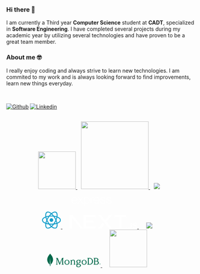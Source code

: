 ### Hi there 👋

I am currently a Third year <strong>Computer Science</strong> student at <strong>CADT</strong>, specialized in <strong>Software Engineering</strong>.
I have completed several projects during my academic year by utilizing several technologies and have proven to be a great team member.

### About me 🤓

I really enjoy coding and always strive to learn new technologies. I am commited to my work and is always looking forward to find improvements, learn new things everyday.

<br>

[![Github](https://img.shields.io/badge/-Github-000?style=flat&logo=Github&logoColor=white)](https://github.com/SovansunchhayKhoun)
[![Linkedin](https://img.shields.io/badge/-LinkedIn-blue?style=flat&logo=Linkedin&logoColor=white)](https://www.linkedin.com/in/SunchhayKhoun/)

<br>

<div align="center">
  <a style="margin-right: 10px" title="Java" href="https://www.java.com/en/">
    <img src="https://dev.java/assets/images/java-logo-vector.png" width="100">
  </a>
  <a style="margin-right: 10px" title="Javascript" href="https://www.javascript.com/">
    <img width="180" src="https://www.javascript.com/etc.clientlibs/pluralsight/clientlibs/clientlib-main/resources/images/js-logo.png">
  </a>
  <a style="margin-right: 10px" title="NodeJs" href="https://nodejs.org/en/">
    <img src="https://nodejs.org/static/images/logo.svg">
  </a>
  <a style="margin-right: 10px" title="ExpressJs" href="https://expressjs.com/">
    <svg fill="#fff" xmlns="http://www.w3.org/2000/svg" width="160" height="40"><path d="M40 41.753V18.708h1.25v3.625a4.74 4.74 0 0 0 .408-.511c1.044-2.166 3.246-3.533 5.65-3.506 2.85-.085 5.166.97 6.527 3.506a11.27 11.27 0 0 1 .272 10.331c-1.268 2.842-4.4 4.255-7.753 3.736a6.27 6.27 0 0 1-5.004-3.302v9.165zm1.25-14.893l.28 2.706c.494 3.08 2.315 4.9 5.174 5.242a5.88 5.88 0 0 0 6.459-3.736c1.112-2.65 1.03-5.65-.22-8.238a5.76 5.76 0 0 0-6.068-3.353 5.61 5.61 0 0 0-5.012 4.144 28.62 28.62 0 0 0-.613 3.234zm39.498 3.132a6.74 6.74 0 0 1-6.587 5.957c-5.242.264-7.702-3.217-8.093-7.234a11.59 11.59 0 0 1 1.021-6.383 7.12 7.12 0 0 1 7.412-3.974 6.81 6.81 0 0 1 6.042 5.183 34.97 34.97 0 0 1 .587 3.83H67.363c-.255 3.642 1.702 6.57 4.476 7.276 3.455.85 6.408-.647 7.48-3.932.238-.843.672-.962 1.438-.723zm-13.395-3.787h12.314c-.077-3.88-2.493-6.7-5.77-6.732-3.7-.06-6.383 2.647-6.544 6.732zm15.94 3.872H84.5a4.84 4.84 0 0 0 2.842 4.17 7.43 7.43 0 0 0 6.451-.17 2.9 2.9 0 0 0 1.702-2.851 2.63 2.63 0 0 0-1.77-2.63c-1.328-.494-2.74-.766-4.093-1.2a30 30 0 0 1-4.119-1.506c-2.18-1.064-2.315-5.208.153-6.52a8.69 8.69 0 0 1 8.306-.128c1.594.88 2.475 2.657 2.213 4.46H95.15c0-.05-.094-.094-.094-.145-.128-3.3-2.902-4.332-5.88-4.042-.9.1-1.753.372-2.553.774a2.55 2.55 0 0 0-1.48 2.553 2.55 2.55 0 0 0 1.702 2.4c1.3.477 2.68.783 4.025 1.157l3.25.85a3.84 3.84 0 0 1 2.638 3.464c.26 1.745-.63 3.46-2.204 4.255-2.842 1.608-7.523 1.183-9.608-.85-1.067-1.073-1.662-2.53-1.65-4.042zm28.78-6.374h-1.132c0-.153-.06-.3-.077-.417a3.7 3.7 0 0 0-3.013-3.557 7.43 7.43 0 0 0-4.774.23 2.9 2.9 0 0 0-2.102 2.766 2.67 2.67 0 0 0 2.042 2.689l5.174 1.328a14.39 14.39 0 0 1 1.65.502c1.65.6 2.77 2.132 2.82 3.883a4.25 4.25 0 0 1-2.6 4.04 9.47 9.47 0 0 1-7.659.077 5.31 5.31 0 0 1-3.2-5.157h1.106c.416 2.005 1.793 3.675 3.682 4.465s4.046.596 5.764-.516a3.04 3.04 0 0 0 1.634-2.842 2.63 2.63 0 0 0-1.796-2.613c-1.328-.494-2.74-.757-4.093-1.2a30.15 30.15 0 0 1-4.144-1.489c-2.128-1.047-2.298-5.157.128-6.468a8.57 8.57 0 0 1 8.442-.094 4.45 4.45 0 0 1 2.136 4.366zm-74.13 11.83a1.95 1.95 0 0 1-2.417-.919l-4.4-6.085-.638-.85-5.106 6.944a1.87 1.87 0 0 1-2.298.902l6.578-8.825-6.12-7.974c.908-.328 1.92.028 2.425.85l4.56 6.16 4.587-6.136a1.83 1.83 0 0 1 2.281-.851L35.02 21.9l-3.217 4.187a.85.85 0 0 0 0 1.268l6.127 8.178zm27.93-16.892v1.2a6.17 6.17 0 0 0-6.57 6.374q0 4.204 0 8.408v.953h-1.217v-16.86h1.2v3.455c1.472-2.52 3.744-3.455 6.595-3.523zM7.333 26.59l.536-2.647c1.472-5.234 7.472-7.412 11.6-4.17 2.417 1.898 3.02 4.587 2.902 7.617H8.754c-.22 5.412 3.685 8.68 8.68 7.012 1.646-.6 2.885-1.968 3.293-3.668.264-.85.7-.996 1.498-.75a6.91 6.91 0 0 1-3.302 5.047 8 8 0 0 1-9.319-1.191c-1.216-1.367-1.95-3.095-2.093-4.92 0-.3-.1-.58-.17-.85q-.01-.757-.01-1.48zm1.438-.366h12.314c-.077-3.923-2.553-6.706-5.855-6.732-3.676-.05-6.306 2.672-6.468 6.715z"/></svg>
  </a>
</div>

<br>

<div align="center">
  <a title="ReactJs" style="margin-right: 20px" href="https://react.dev/">
    <svg width="10%" height="10%" color="#149ECA" viewBox="-10.5 -9.45 21 18.9" fill="none"
      xmlns="http://www.w3.org/2000/svg">
      <circle cx="0" cy="0" r="2" fill="currentColor"></circle>
      <g stroke="currentColor" stroke-width="1" fill="none">
        <ellipse rx="10" ry="4.5"></ellipse>
        <ellipse rx="10" ry="4.5" transform="rotate(60)"></ellipse>
        <ellipse rx="10" ry="4.5" transform="rotate(120)"></ellipse>
      </g>
    </svg>
  </a>
  <a title="NextJs" style="margin-right: 20px" href="https://nextjs.org/">
    <svg fill="#fff" aria-label="Next.js logotype" height="36" role="img" viewBox="0 0 394 79">
      <path d="M261.919 0.0330722H330.547V12.7H303.323V79.339H289.71V12.7H261.919V0.0330722Z"
        fill="var(--geist-foreground)"></path>
      <path
        d="M149.052 0.0330722V12.7H94.0421V33.0772H138.281V45.7441H94.0421V66.6721H149.052V79.339H80.43V12.7H80.4243V0.0330722H149.052Z"
        fill="var(--geist-foreground)"></path>
      <path
        d="M183.32 0.0661486H165.506L229.312 79.3721H247.178L215.271 39.7464L247.127 0.126654L229.312 0.154184L206.352 28.6697L183.32 0.0661486Z"
        fill="var(--geist-foreground)"></path>
      <path d="M201.6 56.7148L192.679 45.6229L165.455 79.4326H183.32L201.6 56.7148Z" fill="var(--geist-foreground)">
      </path>
      <path clip-rule="evenodd" d="M80.907 79.339L17.0151 0H0V79.3059H13.6121V16.9516L63.8067 79.339H80.907Z"
        fill="var(--geist-foreground)" fill-rule="evenodd"></path>
      <path
        d="M333.607 78.8546C332.61 78.8546 331.762 78.5093 331.052 77.8186C330.342 77.1279 329.991 76.2917 330 75.3011C329.991 74.3377 330.342 73.5106 331.052 72.8199C331.762 72.1292 332.61 71.7838 333.607 71.7838C334.566 71.7838 335.405 72.1292 336.115 72.8199C336.835 73.5106 337.194 74.3377 337.204 75.3011C337.194 75.9554 337.028 76.5552 336.696 77.0914C336.355 77.6368 335.922 78.064 335.377 78.373C334.842 78.6911 334.252 78.8546 333.607 78.8546Z"
        fill="var(--geist-foreground)"></path>
      <path
        d="M356.84 45.4453H362.872V68.6846C362.863 70.8204 362.401 72.6472 361.498 74.1832C360.585 75.7191 359.321 76.8914 357.698 77.7185C356.084 78.5364 354.193 78.9546 352.044 78.9546C350.079 78.9546 348.318 78.6001 346.75 77.9094C345.182 77.2187 343.937 76.1826 343.024 74.8193C342.101 73.456 341.649 71.7565 341.649 69.7207H347.691C347.7 70.6114 347.903 71.3838 348.29 72.0291C348.677 72.6744 349.212 73.1651 349.895 73.5105C350.586 73.8559 351.38 74.0286 352.274 74.0286C353.243 74.0286 354.073 73.8286 354.746 73.4196C355.419 73.0197 355.936 72.4199 356.296 71.6201C356.646 70.8295 356.831 69.8479 356.84 68.6846V45.4453Z"
        fill="var(--geist-foreground)"></path>
      <path
        d="M387.691 54.5338C387.544 53.1251 386.898 52.0254 385.773 51.2438C384.638 50.4531 383.172 50.0623 381.373 50.0623C380.11 50.0623 379.022 50.2532 378.118 50.6258C377.214 51.0075 376.513 51.5164 376.033 52.1617C375.554 52.807 375.314 53.5432 375.295 54.3703C375.295 55.061 375.461 55.6608 375.784 56.1607C376.107 56.6696 376.54 57.0968 377.103 57.4422C377.656 57.7966 378.274 58.0874 378.948 58.3237C379.63 58.56 380.313 58.76 380.995 58.9236L384.14 59.6961C385.404 59.9869 386.631 60.3778 387.802 60.8776C388.973 61.3684 390.034 61.9955 390.965 62.7498C391.897 63.5042 392.635 64.413 393.179 65.4764C393.723 66.5397 394 67.7848 394 69.2208C394 71.1566 393.502 72.8562 392.496 74.3285C391.491 75.7917 390.043 76.9369 388.143 77.764C386.252 78.582 383.965 79 381.272 79C378.671 79 376.402 78.6002 374.493 77.8004C372.575 77.0097 371.08 75.8463 370.001 74.3194C368.922 72.7926 368.341 70.9294 368.258 68.7391H374.235C374.318 69.8842 374.687 70.8386 375.314 71.6111C375.95 72.3745 376.78 72.938 377.795 73.3197C378.819 73.6923 379.962 73.8832 381.226 73.8832C382.545 73.8832 383.707 73.6832 384.712 73.2924C385.708 72.9016 386.492 72.3564 387.055 71.6475C387.627 70.9476 387.913 70.1206 387.922 69.1754C387.913 68.312 387.654 67.5939 387.156 67.0304C386.649 66.467 385.948 65.9944 385.053 65.6127C384.15 65.231 383.098 64.8856 381.899 64.5857L378.081 63.6223C375.323 62.9225 373.137 61.8592 371.541 60.4323C369.937 59.0054 369.143 57.115 369.143 54.7429C369.143 52.798 369.678 51.0894 370.758 49.6261C371.827 48.1629 373.294 47.0268 375.148 46.2179C377.011 45.4 379.114 45 381.456 45C383.836 45 385.92 45.4 387.719 46.2179C389.517 47.0268 390.929 48.1538 391.952 49.5897C392.976 51.0257 393.511 52.6707 393.539 54.5338H387.691Z"
        fill="var(--geist-foreground)"></path>
    </svg>
  </a>
  <a title="Laravel" style="margin-right: 20px" href="https://laravel.com">
    <img src="https://laravel.com/img/logomark.min.svg">
  </a>
</div>

<div align="center">
  <a title="MongoDB" style="margin-right: 20px" href="https://mongodb.com">
    <svg role="img" aria-label="MongoDB Logo" class="leafygreen-ui-11d773a" height="36" viewBox="0 0 127 32"
      fill="none">
      <path
        d="M9.49109 3.29488C8.23754 1.82282 7.168 0.327763 6.94949 0.0172507C6.92649 -0.00575022 6.89199 -0.00575022 6.86899 0.0172507C6.65048 0.327763 5.58094 1.82282 4.33889 3.29488C-6.32203 16.8769 6.01795 26.0313 6.01795 26.0313L6.12146 26.1003C6.21346 27.5148 6.44347 29.5504 6.44347 29.5504H6.90349H7.36351C7.36351 29.5504 7.59351 27.5263 7.68552 26.1003L7.78902 26.0198C7.80052 26.0313 20.152 16.8769 9.49109 3.29488ZM6.91499 25.8358C6.91499 25.8358 6.36297 25.3642 6.21346 25.1227V25.0997L6.88049 10.3102C6.88049 10.2642 6.94949 10.2642 6.94949 10.3102L7.61652 25.0997V25.1227C7.46701 25.3642 6.91499 25.8358 6.91499 25.8358Z"
        fill="#00684A"></path>
      <path
        d="M29.9619 22.8111L24.8442 10.3216L24.8327 10.2871H20.8421V11.1267H21.4861C21.6816 11.1267 21.8656 11.2072 22.0036 11.3452C22.1416 11.4832 22.2106 11.6672 22.2106 11.8627L22.0956 24.4327C22.0956 24.8237 21.7736 25.1457 21.3826 25.1572L20.7271 25.1687V25.9968H24.6142V25.1687L24.2117 25.1572C23.8207 25.1457 23.4987 24.8237 23.4987 24.4327V12.5872L29.0764 25.9852C29.1569 26.1808 29.3409 26.3073 29.5479 26.3073C29.7549 26.3073 29.9389 26.1808 30.0194 25.9852L35.4821 12.8747L35.5626 24.4212C35.5626 24.8237 35.2406 25.1457 34.8381 25.1572H34.4241V25.9852H38.9898V25.1572H38.3687C37.9777 25.1572 37.6557 24.8237 37.6442 24.4327L37.6097 11.8627C37.6097 11.4602 37.9317 11.1382 38.3227 11.1267L38.9898 11.1152V10.2756H35.1026L29.9619 22.8111Z"
        fill="#00684A"></path>
      <path
        d="M65.7973 24.9617C65.6708 24.8352 65.6018 24.6627 65.6018 24.4557V18.2915C65.6018 17.1184 65.2568 16.1984 64.5668 15.5429C63.8882 14.8873 62.9452 14.5538 61.7722 14.5538C60.1276 14.5538 58.828 15.2209 57.9195 16.5319C57.908 16.5549 57.8735 16.5664 57.839 16.5664C57.8045 16.5664 57.7815 16.5434 57.7815 16.5089L57.356 14.8643H56.643L54.8144 15.9109V16.4859H55.2859C55.5044 16.4859 55.6884 16.5434 55.8149 16.6584C55.9414 16.7734 56.0104 16.9459 56.0104 17.1874V24.4442C56.0104 24.6512 55.9414 24.8237 55.8149 24.9502C55.6884 25.0767 55.5159 25.1457 55.3089 25.1457H54.8489V25.9853H59.0581V25.1457H58.598C58.391 25.1457 58.2185 25.0767 58.092 24.9502C57.9655 24.8237 57.8965 24.6512 57.8965 24.4442V19.66C57.8965 19.0505 58.0345 18.441 58.2875 17.843C58.552 17.2564 58.9431 16.7619 59.4606 16.3824C59.9781 16.0029 60.5991 15.8189 61.3121 15.8189C62.1172 15.8189 62.7267 16.0719 63.1062 16.5779C63.4857 17.0839 63.6812 17.7395 63.6812 18.5215V24.4557C63.6812 24.6627 63.6122 24.8352 63.4857 24.9617C63.3592 25.0882 63.1867 25.1572 62.9797 25.1572H62.5197V25.9968H66.7289V25.1572H66.2688C66.0963 25.1572 65.9238 25.0997 65.7973 24.9617Z"
        fill="#00684A"></path>
      <path
        d="M104.404 11.2303C103.231 10.6092 101.92 10.2872 100.506 10.2872H94.9854V11.1268H95.5259C95.7329 11.1268 95.9169 11.2073 96.101 11.3913C96.2735 11.5638 96.3655 11.7593 96.3655 11.9663V24.3408C96.3655 24.5478 96.2735 24.7433 96.101 24.9158C95.9284 25.0883 95.7329 25.1803 95.5259 25.1803H94.9854V26.0198H100.506C101.92 26.0198 103.231 25.6978 104.404 25.0768C105.577 24.4558 106.532 23.5357 107.222 22.3627C107.912 21.1897 108.268 19.7751 108.268 18.165C108.268 16.555 107.912 15.1519 107.222 13.9674C106.532 12.7713 105.589 11.8513 104.404 11.2303ZM106.06 18.142C106.06 19.6141 105.796 20.8561 105.278 21.8567C104.761 22.8572 104.071 23.6048 103.22 24.0878C102.369 24.5708 101.426 24.8123 100.414 24.8123H99.2981C99.0911 24.8123 98.9071 24.7318 98.7231 24.5478C98.5506 24.3753 98.4585 24.1798 98.4585 23.9728V12.3113C98.4585 12.1043 98.5391 11.9203 98.7231 11.7363C98.8956 11.5638 99.0911 11.4718 99.2981 11.4718H100.414C101.426 11.4718 102.369 11.7133 103.22 12.1963C104.071 12.6793 104.761 13.4269 105.278 14.4274C105.796 15.4279 106.06 16.67 106.06 18.142Z"
        fill="#00684A"></path>
      <path
        d="M121.275 18.97C120.769 18.3835 119.792 17.8889 118.642 17.6244C120.229 16.8309 121.045 15.7153 121.045 14.2778C121.045 13.4958 120.838 12.7942 120.424 12.1962C120.01 11.5982 119.424 11.1152 118.676 10.7817C117.929 10.4481 117.055 10.2756 116.066 10.2756H109.867V11.1152H110.362C110.569 11.1152 110.753 11.1957 110.937 11.3797C111.109 11.5522 111.201 11.7477 111.201 11.9547V24.3292C111.201 24.5362 111.109 24.7317 110.937 24.9042C110.764 25.0767 110.569 25.1687 110.362 25.1687H109.821V26.0082H116.549C117.572 26.0082 118.527 25.8357 119.389 25.4907C120.252 25.1457 120.942 24.6397 121.436 23.9727C121.943 23.3056 122.196 22.4891 122.196 21.5461C122.196 20.534 121.885 19.683 121.275 18.97ZM113.57 24.5477C113.398 24.3752 113.306 24.1797 113.306 23.9727V18.418H116.503C117.63 18.418 118.492 18.7055 119.09 19.2805C119.688 19.8555 119.987 20.603 119.987 21.5231C119.987 22.0751 119.849 22.6156 119.596 23.1101C119.332 23.6162 118.941 24.0187 118.412 24.3292C117.894 24.6397 117.25 24.8007 116.503 24.8007H114.145C113.927 24.8122 113.743 24.7317 113.57 24.5477ZM113.306 17.2334V12.2997C113.306 12.0927 113.386 11.9087 113.57 11.7247C113.743 11.5522 113.938 11.4602 114.145 11.4602H115.663C116.756 11.4602 117.561 11.7362 118.067 12.2652C118.573 12.8057 118.826 13.4958 118.826 14.3468C118.826 15.2208 118.584 15.9224 118.113 16.4514C117.641 16.9689 116.928 17.2334 115.985 17.2334H113.306Z"
        fill="#00684A"></path>
      <path
        d="M49.7542 15.3013C48.8686 14.8183 47.8796 14.5653 46.81 14.5653C45.7405 14.5653 44.74 14.8068 43.8659 15.3013C42.9804 15.7844 42.2789 16.4859 41.7613 17.3714C41.2438 18.257 40.9793 19.292 40.9793 20.442C40.9793 21.5921 41.2438 22.6271 41.7613 23.5127C42.2789 24.3982 42.9804 25.0997 43.8659 25.5827C44.7515 26.0658 45.7405 26.3188 46.81 26.3188C47.8796 26.3188 48.8801 26.0773 49.7542 25.5827C50.6397 25.0997 51.3412 24.3982 51.8587 23.5127C52.3763 22.6271 52.6408 21.5921 52.6408 20.442C52.6408 19.292 52.3763 18.257 51.8587 17.3714C51.3412 16.4744 50.6282 15.7844 49.7542 15.3013ZM50.6052 20.442C50.6052 21.8566 50.2602 23.0066 49.5701 23.8347C48.8916 24.6627 47.9601 25.0882 46.81 25.0882C45.66 25.0882 44.7285 24.6627 44.0499 23.8347C43.3599 23.0066 43.0149 21.8566 43.0149 20.442C43.0149 19.0275 43.3599 17.8774 44.0499 17.0494C44.7285 16.2214 45.66 15.7959 46.81 15.7959C47.9601 15.7959 48.8916 16.2214 49.5701 17.0494C50.2602 17.8774 50.6052 19.016 50.6052 20.442Z"
        fill="#00684A"></path>
      <path
        d="M90.3392 15.3013C89.4537 14.8183 88.4647 14.5653 87.3951 14.5653C86.3256 14.5653 85.325 14.8068 84.451 15.3013C83.5655 15.7844 82.8639 16.4859 82.3464 17.3714C81.8289 18.257 81.5644 19.292 81.5644 20.442C81.5644 21.5921 81.8289 22.6271 82.3464 23.5127C82.8639 24.3982 83.5655 25.0997 84.451 25.5827C85.3365 26.0658 86.3256 26.3188 87.3951 26.3188C88.4647 26.3188 89.4652 26.0773 90.3392 25.5827C91.2248 25.0997 91.9263 24.3982 92.4438 23.5127C92.9613 22.6271 93.2258 21.5921 93.2258 20.442C93.2258 19.292 92.9613 18.257 92.4438 17.3714C91.9263 16.4744 91.2248 15.7844 90.3392 15.3013ZM91.1903 20.442C91.1903 21.8566 90.8453 23.0066 90.1552 23.8347C89.4767 24.6627 88.5452 25.0882 87.3951 25.0882C86.2451 25.0882 85.3135 24.6627 84.635 23.8347C83.945 23.0066 83.6 21.8566 83.6 20.442C83.6 19.016 83.945 17.8774 84.635 17.0494C85.3135 16.2214 86.2451 15.7959 87.3951 15.7959C88.5452 15.7959 89.4767 16.2214 90.1552 17.0494C90.8453 17.8774 91.1903 19.016 91.1903 20.442Z"
        fill="#00684A"></path>
      <path
        d="M73.9626 14.5653C73.0426 14.5653 72.203 14.7608 71.444 15.1518C70.685 15.5428 70.087 16.0719 69.6614 16.7504C69.2359 17.4174 69.0174 18.1649 69.0174 18.9585C69.0174 19.6715 69.1784 20.327 69.5119 20.9136C69.834 21.4771 70.271 21.9486 70.823 22.3396L69.1784 24.5707C68.9714 24.8467 68.9484 25.2147 69.0979 25.5137C69.2589 25.8242 69.5579 26.0083 69.903 26.0083H70.3745C69.9145 26.3188 69.5464 26.6868 69.2934 27.1238C68.9944 27.6183 68.8449 28.1358 68.8449 28.6649C68.8449 29.6539 69.2819 30.4704 70.1445 31.08C70.9955 31.6895 72.1915 32 73.6981 32C74.7446 32 75.7452 31.8275 76.6537 31.494C77.5738 31.1605 78.3213 30.6659 78.8733 30.0219C79.4368 29.3779 79.7243 28.5959 79.7243 27.6988C79.7243 26.7558 79.3793 26.0888 78.5743 25.4447C77.8843 24.9042 76.8032 24.6167 75.4577 24.6167H70.8575C70.846 24.6167 70.8345 24.6052 70.8345 24.6052C70.8345 24.6052 70.823 24.5822 70.8345 24.5707L72.0305 22.9606C72.3525 23.1101 72.6516 23.2021 72.9161 23.2596C73.1921 23.3172 73.5026 23.3402 73.8476 23.3402C74.8136 23.3402 75.6877 23.1446 76.4467 22.7536C77.2057 22.3626 77.8153 21.8336 78.2523 21.1551C78.6893 20.488 78.9078 19.7405 78.9078 18.947C78.9078 18.0959 78.4938 16.5434 77.3667 15.7499C77.3667 15.7384 77.3782 15.7384 77.3782 15.7384L79.8508 16.0144V14.8758H75.8947C75.2737 14.6688 74.6181 14.5653 73.9626 14.5653ZM75.3427 21.7646C74.9056 21.9946 74.4341 22.1211 73.9626 22.1211C73.1921 22.1211 72.5136 21.8451 71.9385 21.3046C71.3635 20.7641 71.076 19.9705 71.076 18.9585C71.076 17.9464 71.3635 17.1529 71.9385 16.6124C72.5136 16.0719 73.1921 15.7959 73.9626 15.7959C74.4456 15.7959 74.9056 15.9109 75.3427 16.1524C75.7797 16.3824 76.1362 16.7389 76.4237 17.2104C76.6997 17.6819 76.8492 18.2685 76.8492 18.9585C76.8492 19.66 76.7112 20.2465 76.4237 20.7065C76.1362 21.1781 75.7797 21.5231 75.3427 21.7646ZM72.2145 25.9968H75.3312C76.1937 25.9968 76.7457 26.1693 77.1137 26.5373C77.4817 26.9053 77.6658 27.3998 77.6658 27.9748C77.6658 28.8144 77.3322 29.5044 76.6652 30.0219C75.9982 30.5394 75.1012 30.8039 73.9971 30.8039C73.0311 30.8039 72.226 30.5854 71.6395 30.1714C71.053 29.7574 70.754 29.1249 70.754 28.3198C70.754 27.8138 70.892 27.3423 71.168 26.9283C71.4555 26.5143 71.789 26.2153 72.2145 25.9968Z"
        fill="#00684A"></path>
      <path
        d="M124.542 25.8588C124.312 25.7323 124.139 25.5483 124.001 25.3298C123.875 25.0998 123.806 24.8582 123.806 24.5937C123.806 24.3292 123.875 24.0762 124.001 23.8577C124.128 23.6277 124.312 23.4552 124.542 23.3287C124.772 23.2022 125.025 23.1332 125.312 23.1332C125.6 23.1332 125.853 23.2022 126.083 23.3287C126.313 23.4552 126.485 23.6392 126.623 23.8577C126.75 24.0877 126.819 24.3292 126.819 24.5937C126.819 24.8582 126.75 25.1113 126.623 25.3298C126.497 25.5598 126.313 25.7323 126.083 25.8588C125.853 25.9853 125.6 26.0543 125.312 26.0543C125.025 26.0543 124.772 25.9853 124.542 25.8588ZM125.956 25.6863C126.152 25.5828 126.29 25.4218 126.405 25.2378C126.508 25.0423 126.566 24.8237 126.566 24.5822C126.566 24.3407 126.508 24.1222 126.405 23.9267C126.301 23.7312 126.152 23.5817 125.956 23.4782C125.761 23.3747 125.554 23.3172 125.312 23.3172C125.071 23.3172 124.864 23.3747 124.668 23.4782C124.473 23.5817 124.335 23.7427 124.22 23.9267C124.116 24.1222 124.059 24.3407 124.059 24.5822C124.059 24.8237 124.116 25.0423 124.22 25.2378C124.323 25.4333 124.473 25.5828 124.668 25.6863C124.864 25.7898 125.071 25.8473 125.312 25.8473C125.554 25.8473 125.761 25.8013 125.956 25.6863ZM124.691 25.2838V25.1803L124.714 25.1688H124.783C124.806 25.1688 124.829 25.1573 124.841 25.1458C124.864 25.1228 124.864 25.1113 124.864 25.0883V24.0187C124.864 23.9957 124.852 23.9727 124.841 23.9612C124.818 23.9382 124.806 23.9382 124.783 23.9382H124.714L124.691 23.9267V23.8232L124.714 23.8117H125.312C125.485 23.8117 125.611 23.8462 125.715 23.9267C125.818 24.0072 125.864 24.1107 125.864 24.2487C125.864 24.3522 125.83 24.4557 125.749 24.5247C125.669 24.6052 125.577 24.6512 125.462 24.6627L125.6 24.7087L125.864 25.1343C125.887 25.1688 125.91 25.1803 125.945 25.1803H126.014L126.025 25.1918V25.2953L126.014 25.3068H125.657L125.634 25.2953L125.266 24.6742H125.174V25.0883C125.174 25.1113 125.186 25.1343 125.197 25.1458C125.22 25.1688 125.232 25.1688 125.255 25.1688H125.324L125.347 25.1803V25.2838L125.324 25.2953H124.714L124.691 25.2838ZM125.266 24.5362C125.358 24.5362 125.439 24.5132 125.485 24.4557C125.531 24.4097 125.565 24.3292 125.565 24.2372C125.565 24.1452 125.542 24.0762 125.496 24.0187C125.45 23.9612 125.381 23.9382 125.301 23.9382H125.255C125.232 23.9382 125.209 23.9497 125.197 23.9612C125.174 23.9842 125.174 23.9957 125.174 24.0187V24.5362H125.266Z"
        fill="#00684A"></path>
    </svg>
  </a>
  <a title="MySQL" style="margin-right: 20px" href="https://www.mysql.com/">
    <img width=100 src="https://labs.mysql.com/common/logos/mysql-logo.svg?v2">
  </a>
</div>

<br>

<!--
**SovansunchhayKhoun/SovansunchhayKhoun** is a ✨ _special_ ✨ repository because its `README.md` (this file) appears on your GitHub profile.

Here are some ideas to get you started:

- 🔭 I’m currently working on ...
- 🌱 I’m currently learning ...
- 👯 I’m looking to collaborate on ...
- 🤔 I’m looking for help with ...
- 💬 Ask me about ...
- 📫 How to reach me: ...
- 😄 Pronouns: ...
- ⚡ Fun fact: ...
-->
